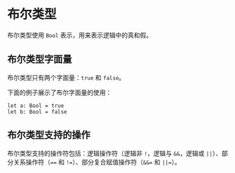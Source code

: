# 布尔类型

布尔类型使用 `Bool` 表示，用来表示逻辑中的真和假。

## 布尔类型字面量

布尔类型只有两个字面量：`true` 和 `false`。

下面的例子展示了布尔字面量的使用：

<!-- compile -->

```cangjie
let a: Bool = true
let b: Bool = false
```

## 布尔类型支持的操作

布尔类型支持的操作符包括：逻辑操作符（逻辑非 `!`，逻辑与 `&&`，逻辑或 `||`）、部分关系操作符（`==` 和 `!=`）、部分复合赋值操作符（`&&=` 和 `||=`）。
